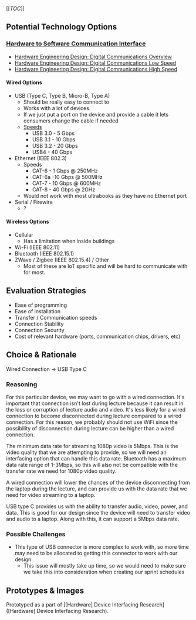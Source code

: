 [[_TOC_]]

## Potential Technology Options

### [Hardware to Software Communication Interface](https://www.techtarget.com/iotagenda/tip/Top-12-most-commonly-used-IoT-protocols-and-standards)
- [Hardware Engineering Design: Digital Communications Overview](https://www.hwe.design/design-fundamentals/digital-communication-interface-basics)
- [Hardware Engineering Design: Digital Communications Low Speed](https://www.hwe.design/design-fundamentals/digital-communication-interface-basics/low-speed)
- [Hardware Engineering Design: Digital Communications High Speed](https://www.hwe.design/design-fundamentals/digital-communication-interface-basics/high-speed) 
#### Wired Options
- USB (Type C, Type B, Micro-B, Type A)
  - Should be really easy to connect to
  - Works with a lot of devices.
  - If we just put a port on the device and provide a cable it lets consumers change the cable if needed
  - [Speeds](https://en.wikipedia.org/wiki/USB)
    - USB 3.0 - 5 Gbps
    - USB 3.1 - 10 Gbps
    - USB 3.2 - 20 Gbps
    - USB4 - 40 Gbps
- Ethernet (IEEE 802.3)
  - Speeds
    - CAT-6 - 1 Gbps @ 250MHz
    - CAT-6a -10 Gbps @ 500MHz
    - CAT-7 - 10 Gbps @ 600MHz
    - CAT-8 - 40 Gbps @ 2GHz
  - Would not work with most ultrabooks as they have no Ethernet port
- Serial / Firewire
  - ?
#### Wireless Options
- Cellular
  - Has a limitation when inside buildings
- Wi-Fi (IEEE 802.11)
- Bluetooth (IEEE 802.15.1)
- ZWave / Zigbee (IEEE 802.15.4) / Other
  - Most of these are IoT specific and will be hard to communicate with for most.

## Evaluation Strategies
- Ease of programming
- Ease of installation
- Transfer / Communication speeds
- Connection Stability
- Connection Security
- Cost of relevant hardware (ports, communication chips, drivers, etc)

## Choice & Rationale
Wired Connection -> USB Type C  

### Reasoning

For this particular device, we may want to go with a wired connection. It's important that connection isn't lost during lecture because it can result in the loss or corruption of lecture audio and video. It's less likely for a wired connection to become disconnected during lecture compared to a wired connection. For this reason, we probably should not use WiFi since the possibility of disconnection during lecture can be higher than a wired connection.

The minimum data rate for streaming 1080p video is 5Mbps. This is the video quality that we are attempting to provide, so we will need an interfacing option that can handle this data rate. Bluetooth has a maximum data rate range of 1-3Mbps, so this will also not be compatible with the transfer rate we need for 1080p video quality.

A wired connection will lower the chances of the device disconnecting from the laptop during the lecture, and can provide us with the data rate that we need for video streaming to a laptop.  

USB type C provides us with the ability to transfer audio, video, power, and data. This is good for our design since the device will need to transfer video and audio to a laptop. Along with this, it can support a 5Mbps data rate.

### Possible Challenges 
- This type of USB connector is more complex to work with, so more time may need to be allocated to getting this connector to work with our design
  - This issue will mostly take up time, so we would need to make sure we take this into consideration when creating our sprint schedules

## Prototypes & Images
Prototyped as a part of [[Hardware] Device Interfacing Research]([Hardware] Device Interfacing Research).







